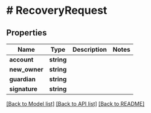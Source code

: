 # # RecoveryRequest

## Properties

Name | Type | Description | Notes
------------ | ------------- | ------------- | -------------
**account** | **string** |  |
**new_owner** | **string** |  |
**guardian** | **string** |  |
**signature** | **string** |  |

[[Back to Model list]](../../README.md#models) [[Back to API list]](../../README.md#endpoints) [[Back to README]](../../README.md)
